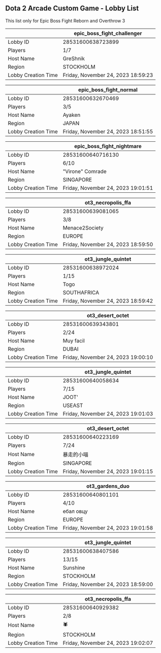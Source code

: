 ## Dota 2 Arcade Custom Game - Lobby List

This list only for Epic Boss Fight Reborn and Overthrow 3

|  | epic_boss_fight_challenger |
| ------ | ------ |
| Lobby ID | 28531600638723899 |
| Players | 1/7 |
| Host Name | GreShnik |
| Region | STOCKHOLM |
| Lobby Creation Time | Friday, November 24, 2023 18:59:23 |


|  | epic_boss_fight_normal |
| ------ | ------ |
| Lobby ID | 28531600632670469 |
| Players | 3/5 |
| Host Name | Ayaken |
| Region | JAPAN |
| Lobby Creation Time | Friday, November 24, 2023 18:51:55 |


|  | epic_boss_fight_nightmare |
| ------ | ------ |
| Lobby ID | 28531600640716130 |
| Players | 6/10 |
| Host Name | "Virone" Comrade |
| Region | SINGAPORE |
| Lobby Creation Time | Friday, November 24, 2023 19:01:51 |


|  | ot3_necropolis_ffa |
| ------ | ------ |
| Lobby ID | 28531600639081065 |
| Players | 3/8 |
| Host Name | Menace2Society |
| Region | EUROPE |
| Lobby Creation Time | Friday, November 24, 2023 18:59:50 |


|  | ot3_jungle_quintet |
| ------ | ------ |
| Lobby ID | 28531600638972024 |
| Players | 1/15 |
| Host Name | Togo |
| Region | SOUTHAFRICA |
| Lobby Creation Time | Friday, November 24, 2023 18:59:42 |


|  | ot3_desert_octet |
| ------ | ------ |
| Lobby ID | 28531600639343801 |
| Players | 2/24 |
| Host Name | Muy facil |
| Region | DUBAI |
| Lobby Creation Time | Friday, November 24, 2023 19:00:10 |


|  | ot3_jungle_quintet |
| ------ | ------ |
| Lobby ID | 28531600640058634 |
| Players | 7/15 |
| Host Name | JOOT' |
| Region | USEAST |
| Lobby Creation Time | Friday, November 24, 2023 19:01:03 |


|  | ot3_desert_octet |
| ------ | ------ |
| Lobby ID | 28531600640223169 |
| Players | 7/24 |
| Host Name | 暴走的小喵 |
| Region | SINGAPORE |
| Lobby Creation Time | Friday, November 24, 2023 19:01:15 |


|  | ot3_gardens_duo |
| ------ | ------ |
| Lobby ID | 28531600640801101 |
| Players | 4/10 |
| Host Name | ебал овцу |
| Region | EUROPE |
| Lobby Creation Time | Friday, November 24, 2023 19:01:58 |


|  | ot3_jungle_quintet |
| ------ | ------ |
| Lobby ID | 28531600638407586 |
| Players | 13/15 |
| Host Name | Sunshine |
| Region | STOCKHOLM |
| Lobby Creation Time | Friday, November 24, 2023 18:59:00 |


|  | ot3_necropolis_ffa |
| ------ | ------ |
| Lobby ID | 28531600640929382 |
| Players | 2/8 |
| Host Name | 🕷 |
| Region | STOCKHOLM |
| Lobby Creation Time | Friday, November 24, 2023 19:02:07 |


